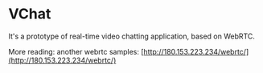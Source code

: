 VChat
===========

It's a prototype of real-time video chatting application, based on WebRTC.

More reading: another webrtc samples: [http://180.153.223.234/webrtc/](http://180.153.223.234/webrtc/)


